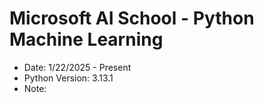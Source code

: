# Microsoft AI School - Python Machine Learning
* Date: 1/22/2025 - Present
* Python Version: 3.13.1
* Note: